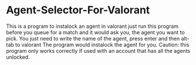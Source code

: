 # Agent-Selector-For-Valorant
This is a program to instalock an agent in valorant
just run this program before you queue for a match and it would ask you, the agent you want to pick. You just need to write the name of the agent, press enter and then alt-tab to valorant
The program would instalock the agent for you.
Caution: this program only works correctly if used with an account that has all the agents unlocked.
